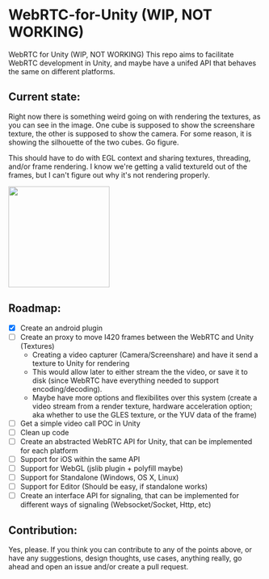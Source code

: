# WebRTC-for-Unity (WIP, NOT WORKING)
WebRTC for Unity (WIP, NOT WORKING)
This repo aims to facilitate WebRTC development in Unity, and maybe have a unifed API that behaves the same on different platforms.

## Current state:
Right now there is something weird going on with rendering the textures, as you can see in the image.
One cube is supposed to show the screenshare texture, the other is supposed to show the camera.
For some reason, it is showing the silhouette of the two cubes. Go figure.

This should have to do with EGL context and sharing textures, threading, and/or frame rendering.
I know we're getting a valid textureId out of the frames, but I can't figure out why it's not rendering properly.

<img src="https://dl2.pushbulletusercontent.com/GhJCzRvohgtAZiYhbetqBdUjTMhsP77N/Screenshot_20170803-094159.png" width="200" />

## Roadmap:
- [x] Create an android plugin 
- [ ] Create an proxy to move I420 frames between the WebRTC and Unity (Textures)
    -   Creating a video capturer (Camera/Screenshare) and have it send a texture to Unity for rendering
    -   This would allow later to either stream the the video, or save it to disk (since WebRTC have everything needed to support encoding/decoding).
    -   Maybe have more options and flexibilites over this system (create a video stream from a render texture, hardware acceleration option; aka whether to use the GLES texture, or the YUV data of the frame)
- [ ] Get a simple video call POC in Unity
- [ ] Clean up code
- [ ] Create an abstracted WebRTC API for Unity, that can be implemented for each platform
- [ ] Support for iOS within the same API
- [ ] Support for WebGL (jslib plugin + polyfill maybe)
- [ ] Support for Standalone (Windows, OS X, Linux)
- [ ] Support for Editor (Should be easy, if standalone works)
- [ ] Create an interface API for signaling, that can be implemented for different ways of signaling (Websocket/Socket, Http, etc)

## Contribution:
Yes, please. If you think you can contribute to any of the points above, or have any suggestions, design thoughts, use cases, anything really, go ahead and open an issue and/or create a pull request.
